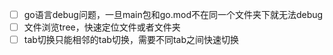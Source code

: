 - [ ] go语言debug问题，一旦main包和go.mod不在同一个文件夹下就无法debug
- [ ] 文件浏览tree，快速定位文件或者文件夹
- [ ] tab切换只能相邻的tab切换，需要不同tab之间快速切换
